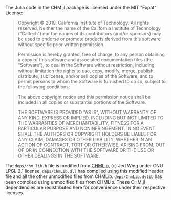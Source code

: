 The Julia code in the CHM.jl package is licensed under the MIT "Expat" License:

> Copyright © 2019, California Institute of Technology. All rights reserved. Neither the name of the California Institute of Technology (“Caltech”) nor the names of its contributors (and/or sponsors) may be used to endorse or promote products derived from this software without specific prior written permission.
>
> Permission is hereby granted, free of charge, to any person obtaining
> a copy of this software and associated documentation files (the
> "Software"), to deal in the Software without restriction, including
> without limitation the rights to use, copy, modify, merge, publish,
> distribute, sublicense, and/or sell copies of the Software, and to
> permit persons to whom the Software is furnished to do so, subject to
> the following conditions:
>
> The above copyright notice and this permission notice shall be
> included in all copies or substantial portions of the Software.
>
> THE SOFTWARE IS PROVIDED "AS IS", WITHOUT WARRANTY OF ANY KIND,
> EXPRESS OR IMPLIED, INCLUDING BUT NOT LIMITED TO THE WARRANTIES OF
> MERCHANTABILITY, FITNESS FOR A PARTICULAR PURPOSE AND NONINFRINGEMENT.
> IN NO EVENT SHALL THE AUTHORS OR COPYRIGHT HOLDERS BE LIABLE FOR ANY
> CLAIM, DAMAGES OR OTHER LIABILITY, WHETHER IN AN ACTION OF CONTRACT,
> TORT OR OTHERWISE, ARISING FROM, OUT OF OR IN CONNECTION WITH THE
> SOFTWARE OR THE USE OR OTHER DEALINGS IN THE SOFTWARE.

The `deps/chm_lib.h` file is modified from [CHMLib](https://github.com/jedwing/CHMLib),
(c) Jed Wing under GNU LPGL 2.1 license. `deps/ChmLib.dll` has compiled using
this modified header file and all the other unmodified files from CHMLib.
`deps/ChmLib.dylib` has been compiled using unmodified files from CHMLib.
These CHM.jl dependencies are redistributed here for convenience under their
respective licenses.
